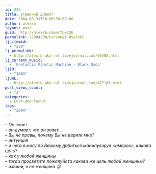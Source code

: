 ```yaml
---
id: 226
title: утренний диалог
date: 2004-08-31T10:06:00+02:00
author: alexrb
layout: post
guid: http://alexrb.name/?p=226
permalink: /2004/08/utrennyj-dyaloh/
lj_itemid:
  - "220"
lj_permalink:
  - http://alexrb-aka-ral.livejournal.com/56402.html
lj_current_music:
  - 'Fantastic Plastic Machine - Black Dada'
ljID:
  - "1863"
ljURL:
  - http://alexrb-aka-ral.livejournal.com/477183.html
post_views_count:
  - "2"
categories:
  - Lost-and-found
tags:
  - "2004"
---
```

_&#8211; Он знает  
&#8211; он думает, что он знает&#8230;  
&#8211; Вы не правы, почему Вы не верите мне?  
&#8211; интуиция  
&#8211; и чего я могу по Вашему добиться манипулируя <имярек>, какова цель?  
&#8211; как у любой женщины  
&#8211; тогда просветите пожалуйста какова же цель любой женщины?  
&#8211; извини, я не женщина 😉_